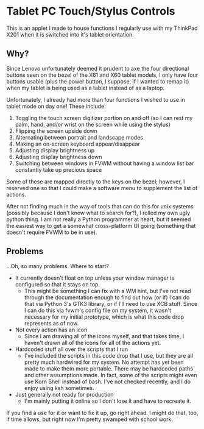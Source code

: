 # Tablet PC Touch/Stylus Controls

This is an applet I made to house functions I regularly use with my ThinkPad
X201 when it is switched into it's tablet orientation.

## Why?

Since Lenovo unfortunately deemed it prudent to axe the four directional
buttons seen on the bezel of the X61 and X60 tablet models, I only have four
buttons usable (plus the power button, I suppose, if I wanted to remap it)
when my tablet is being used as a tablet instead of as a laptop.

Unfortunately, I already had more than four functions I wished to use in tablet
mode on day one! These include:

1. Toggling the touch screen digitizer portion on and off (so I can rest my
palm, hand, and/or wrist on the screen while using the stylus)
2. Flipping the screen upside down
3. Alternating between portrait and landscape modes
4. Making an on-screen keyboard appear/disappear
5. Adjusting display brightness up
6. Adjusting display brightness down
7. Switching between windows in FVWM without having a window list bar
constantly take up precious space

Some of these are mapped directly to the keys on the bezel; however, I reserved
one so that I could make a software menu to supplement the list of actions.

After not finding much in the way of tools that can do this for unix systems
(possibly because I don't know what to search for?), I rolled my own ugly
python thing. I am not really a Python programmer at heart, but it seemed
the easiest way to get a somewhat cross-platform UI going (something that
doesn't require FVWM to be in use).

## Problems
...Oh, so many problems. Where to start?

* It currently doesn't float on top unless your window manager is configured
so that it stays on top.
   * This might be something I can fix with a WM hint, but I've not read
   through the documentation enough to find out how (or if) I can do that via
   Python 3's GTK3 library, or if I'll need to use XCB stuff. Since I can do
   this via fvwm's config file on my system, it wasn't necessary for my
   initial prototype, which is what this code drop represents as of now.
* Not every action has an icon
   * Since I am drawing all of the icons myself, and that takes time, I haven't
   drawn all of the icons for all of the actions yet.
* Hardcoded stuff all over the scripts that I run
   * I've included the scripts in this code drop that I use, but they are all
     pretty much hardwired for my system. No attempt has yet been made to
     make them more portable. There may be hardcoded paths and other
     assumptions made. In fact, some of the scripts might even use Korn Shell
     instead of bash. I've not checked recently, and I do enjoy using ksh
     sometimes.
* Just generally not ready for production
   * I'm mainly putting it online so I don't lose it and have to recreate it.

If you find a use for it or want to fix it up, go right ahead. I might do that,
too, if time allows, but right now I'm pretty swamped with school work.